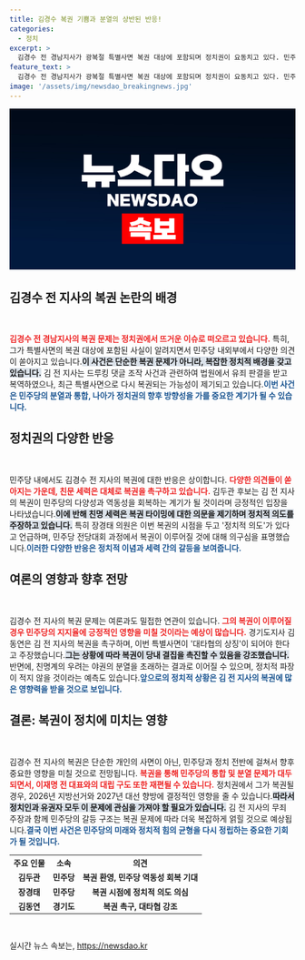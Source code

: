 ```yaml
---
title: 김경수 복권 기쁨과 분열의 상반된 반응!
categories:
  - 정치
excerpt: >
  김경수 전 경남지사가 광복절 특별사면 복권 대상에 포함되며 정치권이 요동치고 있다. 민주당 친문그룹은 환영의 목소리를 높이며 복권을 촉구하지만, 친명측은 정치적 의도를 지적하며 신중한 반응을 보이고 있다. 김 전 지사의 복권 여부가 향후 선거에 미칠 영향이 주목된다.
feature_text: >
  김경수 전 경남지사가 광복절 특별사면 복권 대상에 포함되며 정치권이 요동치고 있다. 민주당 친문그룹은 환영의 목소리를 높이며 복권을 촉구하지만, 친명측은 정치적 의도를 지적하며 신중한 반응을 보이고 있다. 김 전 지사의 복권 여부가 향후 선거에 미칠 영향이 주목된다.
image: '/assets/img/newsdao_breakingnews.jpg'
---
```


<p><img src="/assets/img/newsdao_breakingnews.jpg" alt="pcversion 속보" /></p>

<h2 data-ke-size="size26">김경수 전 지사의 복권 논란의 배경</h2>

<p data-ke-size="size16">&nbsp;</p>

<p><b><span style="color: #ee2323;">김경수 전 경남지사의 복권 문제는 정치권에서 뜨거운 이슈로 떠오르고 있습니다.</span></b> 특히, 그가 특별사면의 복권 대상에 포함된 사실이 알려지면서 민주당 내외부에서 다양한 의견이 쏟아지고 있습니다.<b><span style="background-color: #21538527;">이 사건은 단순한 복권 문제가 아니라, 복잡한 정치적 배경을 갖고 있습니다.</span></b> 김 전 지사는 드루킹 댓글 조작 사건과 관련하여 법원에서 유죄 판결을 받고 복역하였으나, 최근 특별사면으로 다시 복권되는 가능성이 제기되고 있습니다.<b><span style="color: #1a5490;">이번 사건은 민주당의 분열과 통합, 나아가 정치권의 향후 방향성을 가를 중요한 계기가 될 수 있습니다.</span></b></p>

<h2 data-ke-size="size26">정치권의 다양한 반응</h2>

<p data-ke-size="size16">&nbsp;</p>

<p>민주당 내에서도 김경수 전 지사의 복권에 대한 반응은 상이합니다. <b><span style="color: #ee2323;">다양한 의견들이 쏟아지는 가운데, 친문 세력은 대체로 복권을 촉구하고 있습니다.</span></b> 김두관 후보는 김 전 지사의 복권이 민주당의 다양성과 역동성을 회복하는 계기가 될 것이라며 긍정적인 입장을 나타냈습니다.<b><span style="background-color: #21538527;">이에 반해 친명 세력은 복권 타이밍에 대한 의문을 제기하며 정치적 의도를 주장하고 있습니다.</span></b> 특히 장경태 의원은 이번 복권의 시점을 두고 '정치적 의도'가 있다고 언급하며, 민주당 전당대회 과정에서 복권이 이루어질 것에 대해 의구심을 표명했습니다.<b><span style="color: #1a5490;">이러한 다양한 반응은 정치적 이념과 세력 간의 갈등을 보여줍니다.</span></b></p>

<h2 data-ke-size="size26">여론의 영향과 향후 전망</h2>

<p data-ke-size="size16">&nbsp;</p>

<p>김경수 전 지사의 복권 문제는 여론과도 밀접한 연관이 있습니다. <b><span style="color: #ee2323;">그의 복권이 이루어질 경우 민주당의 지지율에 긍정적인 영향을 미칠 것이라는 예상이 많습니다.</span></b> 경기도지사 김동연은 김 전 지사의 복권을 촉구하며, 이번 특별사면이 '대타협의 상징'이 되어야 한다고 주장했습니다.<b><span style="background-color: #21538527;">그는 상황에 따라 복권이 당내 결집을 촉진할 수 있음을 강조했습니다.</span></b> 반면에, 친명계의 우려는 야권의 분열을 초래하는 결과로 이어질 수 있으며, 정치적 파장이 적지 않을 것이라는 예측도 있습니다.<b><span style="color: #1a5490;">앞으로의 정치적 상황은 김 전 지사의 복권에 많은 영향력을 받을 것으로 보입니다.</span></b></p>

<h2 data-ke-size="size26">결론: 복권이 정치에 미치는 영향</h2>

<p data-ke-size="size16">&nbsp;</p>

<p>김경수 전 지사의 복권은 단순한 개인의 사면이 아닌, 민주당과 정치 전반에 걸쳐서 향후 중요한 영향을 미칠 것으로 전망됩니다. <b><span style="color: #ee2323;">복권을 통해 민주당의 통합 및 분열 문제가 대두되면서, 이재명 전 대표와의 대립 구도 또한 재편될 수 있습니다.</span></b> 정치권에서 그가 복권될 경우, 2026년 지방선거와 2027년 대선 향방에 결정적인 영향을 줄 수 있습니다.<b><span style="background-color: #21538527;">따라서 정치인과 유권자 모두 이 문제에 관심을 가져야 할 필요가 있습니다.</span></b> 김 전 지사의 무죄 주장과 함께 민주당의 갈등 구조는 복권 문제에 따라 더욱 복잡하게 얽힐 것으로 예상됩니다.<b><span style="color: #1a5490;">결국 이번 사건은 민주당의 미래와 정치적 힘의 균형을 다시 정립하는 중요한 기회가 될 것입니다.</span></b></p>

<table>
    <tr>
        <th style="text-align: center;">주요 인물</th>
        <th style="text-align: center;">소속</th>
        <th style="text-align: center;">의견</th>
    </tr>
    <tr>
        <td style="text-align: center; height: 17px;"><b>김두관</b></td>
        <td style="text-align: center; height: 17px;"><b>민주당</b></td>
        <td style="text-align: center; height: 17px;"><b>복권 환영, 민주당 역동성 회복 기대</b></td>
    </tr>
    <tr>
        <td style="text-align: center; height: 17px;"><b>장경태</b></td>
        <td style="text-align: center; height: 17px;"><b>민주당</b></td>
        <td style="text-align: center; height: 17px;"><b>복권 시점에 정치적 의도 의심</b></td>
    </tr>
    <tr>
        <td style="text-align: center; height: 17px;"><b>김동연</b></td>
        <td style="text-align: center; height: 17px;"><b>경기도</b></td>
        <td style="text-align: center; height: 17px;"><b>복권 촉구, 대타협 강조</b></td>
    </tr>
</table>

<p data-ke-size="size16">&nbsp;</p>
실시간 뉴스 속보는, <a href="https://newsdao.kr" rel="dofollow">https://newsdao.kr</a>


